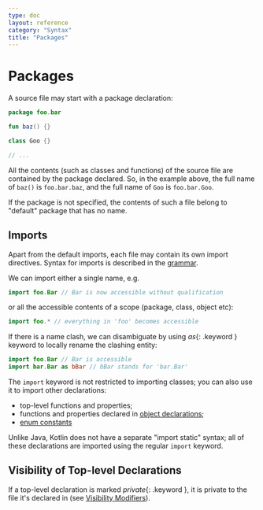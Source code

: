 ```yaml
---
type: doc
layout: reference
category: "Syntax"
title: "Packages"
---
```


# Packages

A source file may start with a package declaration:

``` kotlin
package foo.bar

fun baz() {}

class Goo {}

// ...
```

All the contents (such as classes and functions) of the source file are contained by the package declared.
So, in the example above, the full name of `baz()` is `foo.bar.baz`, and the full name of `Goo` is `foo.bar.Goo`. 
 
If the package is not specified, the contents of such a file belong to "default" package that has no name.

## Imports

Apart from the default imports, each file may contain its own import directives.
Syntax for imports is described in the [grammar](grammar.html#imports).

We can import either a single name, e.g.

``` kotlin
import foo.Bar // Bar is now accessible without qualification
```

or all the accessible contents of a scope (package, class, object etc):

``` kotlin
import foo.* // everything in 'foo' becomes accessible
```

If there is a name clash, we can disambiguate by using *as*{: .keyword } keyword to locally rename the clashing entity:

``` kotlin
import foo.Bar // Bar is accessible
import bar.Bar as bBar // bBar stands for 'bar.Bar'
```

The `import` keyword is not restricted to importing classes; you can also use it to import other declarations:

  * top-level functions and properties;
  * functions and properties declared in [object declarations](object-declarations.html#object-declarations);
  * [enum constants](enum-classes.html)

Unlike Java, Kotlin does not have a separate "import static" syntax; all of these declarations are imported using the regular `import` keyword.

## Visibility of Top-level Declarations

If a top-level declaration is marked *private*{: .keyword }, it is private to the file it's declared in (see [Visibility Modifiers](visibility-modifiers.html)).
